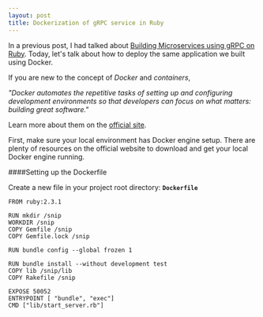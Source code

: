 ```yaml
---
layout: post
title: Dockerization of gRPC service in Ruby
---
```


In a previous post, I had talked about [Building Microservices using gRPC on Ruby](https://shiladitya-bits.github.io/Building-Microservices-from-scratch-using-gRPC-on-Ruby/). Today, let's talk about how to deploy the same application we built using Docker.
 
If you are new to the concept of *Docker* and *containers*,  

*"Docker automates the repetitive tasks of setting up and configuring development environments so that developers can focus on what matters: building great software."*

Learn more about them on the [official site](https://www.docker.com/what-container).

First, make sure your local environment has Docker engine setup. There are plenty of resources on the official website to download and get your local Docker engine running.

####Setting up the Dockerfile

Create a new file in your project root directory: **`Dockerfile`**

```
FROM ruby:2.3.1

RUN mkdir /snip
WORKDIR /snip
COPY Gemfile /snip
COPY Gemfile.lock /snip

RUN bundle config --global frozen 1

RUN bundle install --without development test
COPY lib /snip/lib
COPY Rakefile /snip

EXPOSE 50052
ENTRYPOINT [ "bundle", "exec"]
CMD ["lib/start_server.rb"]
```







